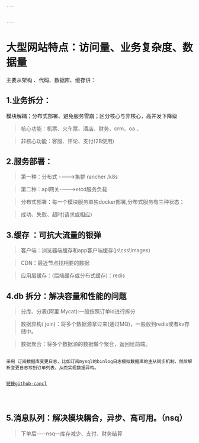 ```yaml
---


---
```


<h1 id="大型网站特点：访问量、业务复杂度、数据量">大型网站特点：访问量、业务复杂度、数据量</h1>
<p>主要从架构 、代码、数据库、缓存讲：</p>
<h2 id="业务拆分：">1.业务拆分：</h2>
<p>模块解耦；分布式部署、避免服务雪崩；区分核心与非核心，高并发下降级</p>
<blockquote>
<p>核心功能：机票、火车票、酒店、财务、crm、oa 、</p>
</blockquote>
<blockquote>
<p>非核心功能：客服、评论、支付(2B使用)</p>
</blockquote>
<h2 id="服务部署：">2.服务部署：</h2>
<blockquote>
<p>第一种：分布式 ----&gt;集群 rancher /k8s</p>
</blockquote>
<blockquote>
<p>第二种：api网关----&gt;etcd服务负载</p>
</blockquote>
<blockquote>
<p>分布式部署：每一个模块服务单独docker部署,分布式服务有三种状态：</p>
</blockquote>
<blockquote>
<p>成功、失败、超时(请求或相应)</p>
</blockquote>
<h2 id="缓存-：可抗大流量的银弹">3.缓存 ：可抗大流量的银弹</h2>
<blockquote>
<p>客户端：浏览器端缓存和app客户端缓存(js\css\images)</p>
</blockquote>
<blockquote>
<p>CDN：最近节点找相要的数据</p>
</blockquote>
<blockquote>
<p>应用层缓存：(后端缓存或分布式缓存)：redis</p>
</blockquote>
<h2 id="db-拆分：解决容量和性能的问题">4.db 拆分：解决容量和性能的问题</h2>
<blockquote>
<p>分库、分表(阿里 Mycat):一般按照订单id进行拆分</p>
</blockquote>
<blockquote>
<p>数据异构( join)：将多个数据源拿过来(通过MQ)，一般放到redis或者kv存储中。</p>
</blockquote>
<blockquote>
<p>数据聚合：将多个数据源的数据做个聚合，返回给前端。</p>
</blockquote>
<pre class=" language-undefined"><code class="prism language-以mysql为例： language-undefined">
采用 订阅数据库变更日志，比如订阅mysql的binlog日志模拟数据库的主从同步机制，然后解析变更日志写到订单列表，从而实现数据异构。  

[链接github-cancl](https://github.com/alibaba/canal)

</code></pre>
<h2 id="消息队列：解决模块耦合，异步、高可用。（nsq）">5.消息队列：解决模块耦合，异步、高可用。（nsq）</h2>
<blockquote>
<p>下单后----nsq—库存减少、支付、财务结算</p>
</blockquote>

